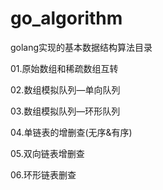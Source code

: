 # go_algorithm
golang实现的基本数据结构算法目录<br>

01.原始数组和稀疏数组互转

02.数组模拟队列—单向队列

03.数组模拟队列—环形队列

04.单链表的增删查(无序&有序)

05.双向链表增删查

06.环形链表删查
